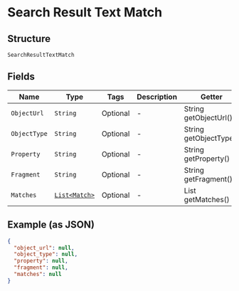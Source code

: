 
# Search Result Text Match

## Structure

`SearchResultTextMatch`

## Fields

| Name | Type | Tags | Description | Getter | Setter |
|  --- | --- | --- | --- | --- | --- |
| `ObjectUrl` | `String` | Optional | - | String getObjectUrl() | setObjectUrl(String objectUrl) |
| `ObjectType` | `String` | Optional | - | String getObjectType() | setObjectType(String objectType) |
| `Property` | `String` | Optional | - | String getProperty() | setProperty(String property) |
| `Fragment` | `String` | Optional | - | String getFragment() | setFragment(String fragment) |
| `Matches` | [`List<Match>`](../../doc/models/match.md) | Optional | - | List<Match> getMatches() | setMatches(List<Match> matches) |

## Example (as JSON)

```json
{
  "object_url": null,
  "object_type": null,
  "property": null,
  "fragment": null,
  "matches": null
}
```

